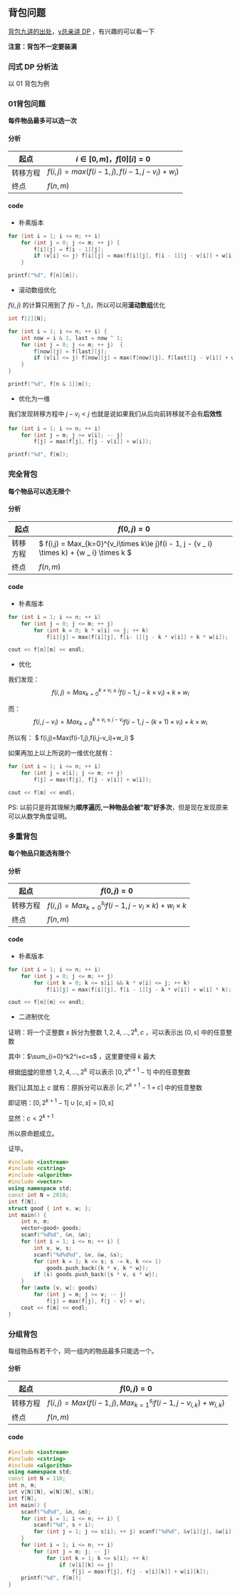 ## 背包问题

[背包九讲的出处](https://github.com/tianyicui/pack)，[y总亲讲 DP](https://www.bilibili.com/video/BV1qt411Z7nE?spm_id_from=333.999.0.0) ，有兴趣的可以看一下

**注意：背包不一定要装满**

### 闫式 DP 分析法

以 01 背包为例

### 01背包问题

**每件物品最多可以选一次**

#### 分析

| 起点     | $i\in [0,m]$，$f[0][i]=0$               |
| -------- | --------------------------------------- |
| 转移方程 | $f(i,j)=max(f(i-1,j),f(i-1,j-v_i)+w_i)$ |
| 终点     | $f(n,m)$                                |

#### code

* 朴素版本

```cpp
for (int i = 1; i <= n; ++ i)
    for (int j = 0; j <= m; ++ j) {
        f[i][j] = f[i - 1][j];
        if (v[i] <= j) f[i][j] = max(f[i][j], f[i - 1][j - v[i]] + w[i]);
    }

printf("%d", f[n][m]);
```

* 滚动数组优化

$f(i,j)$ 的计算只用到了 $f(i-1,j)$，所以可以用**滚动数组**优化

```cpp
int f[2][N];

for (int i = 1; i <= n; ++ i) {
    int now = i & 1, last = now ^ 1;
    for (int j = 0; j <= m; ++ j)  {
        f[now][j] = f[last][j];
        if (v[i] <= j) f[now][j] = max(f[now][j], f[last][j - v[i]] + w[i]);
    }
}

printf("%d", f[n & 1][m]);
```

* 优化为一维

我们发现转移方程中 $j-v_i<j$ 也就是说如果我们从后向前转移就不会有**后效性**

```cpp
for (int i = 1; i <= n; ++ i)
    for (int j = m; j >= v[i]; -- j)
        f[j] = max(f[j], f[j - v[i]] + w[i]);

printf("%d", f[m]);
```



### 完全背包

**每个物品可以选无限个**

#### 分析

| 起点     | $f(0,j)=0$                                                   |
| -------- | ------------------------------------------------------------ |
| 转移方程 | $ f(i,j) = Max_{k=0}^{v_i\times k\le j}f(i - 1, j - {v _ i} \times k) + {w _ i} \times k $ |
| 终点     | $f(n,m)$                                                     |

#### code

* 朴素版本

```cpp
for (int i = 1; i <= n; ++ i)
    for (int j = 0; j <= m; ++ j)
        for (int k = 0; k * v[i] <= j; ++ k)
            f[i][j] = max(f[i][j], f[i- 1][j - k * v[i]] + k * w[i]);

cout << f[n][m] << endl;
```

* 优化

我们发现：
$$
f(i,j)=Max_{k=0}^{k\times v_i\le j}f(i-1,j-k\times v_i)+k\times w_i
$$

而：
$$
f(i,j-v_i)=Max_{k=0}^{k\times v_i\le j-v_i}f(i-1,j-(k+1)\times v_i)+k\times w_i
$$

所以有：
$
f(i,j)=Max(f(i-1,j),f(i,j-v_i)+w_i)
$

如果再加上以上所说的一维优化就有：


```cpp
for (int i = 1; i <= n; ++ i)
    for (int j = v[i]; j <= m; ++ j)
        f[j] = max(f[j], f[j - v[i]] + w[i]);

cout << f[m] << endl;
```

PS: 以前只是将其理解为**顺序遍历,一种物品会被"取"好多次**，但是现在发现原来可以从数学角度证明。



### 多重背包

**每个物品只能选有限个**

#### 分析

| 起点     | $f(0,j)=0$                                               |
| -------- | -------------------------------------------------------- |
| 转移方程 | $f(i,j)=Max_{k=0}^{s_i}f(i-1,j-v_i\times k)+w_i\times k$ |
| 终点     | $f(n,m)$                                                 |

#### code

* 朴素版本

```cpp
for (int i = 1; i <= n; ++ i)
    for (int j = 0; j <= m; ++ j)
        for (int k = 0; k <= s[i] && k * v[i] <= j; ++ k)
            f[i][j] = max(f[i][j], f[i - 1][j - k * v[i]] + w[i] * k);

cout << f[n][m] << endl;
```

* 二进制优化

证明：将一个正整数 $s$ 拆分为整数 $1,2,4,...,2^k,c$ ，可以表示出 $[0,s]$ 中的任意整数

其中：$\sum_{i=0}^k2^i+c=s$ ，这里要使得 $k$ 最大

根据[倍增](https://oi-wiki.org/basic/binary-lifting/#2)的思想 $1,2,4,...,2^k$ 可以表示 $[0,2^{k+1}-1]$ 中的任意整数

我们让其加上 $c$ 就有：原拆分可以表示 $[c,2^{k+1}-1+c]$ 中的任意整数

即证明：$[0,2^{k+1}-1]\cup[c,s]=[0,s]$

显然：$c<2^{k+1}$

所以原命题成立。

证毕。

```cpp
#include <iostream>
#include <cstring>
#include <algorithm>
#include <vector>
using namespace std;
const int N = 2010;
int f[N];
struct good { int v, w; };
int main() {
    int n, m;
    vector<good> goods;
    scanf("%d%d", &n, &m);
    for (int i = 1; i <= n; ++ i) {
        int v, w, s;
        scanf("%d%d%d", &v, &w, &s);
        for (int k = 1; k <= s; s -= k, k <<= 1)
            goods.push_back({k * v, k * w});
        if (s) goods.push_back({s * v, s * w});
    }
    for (auto [v, w]: goods)
        for (int j = m; j >= v; -- j)
            f[j] = max(f[j], f[j - v] + w);
    cout << f[m] << endl;
}
```



### 分组背包

每组物品有若干个，同一组内的物品最多只能选一个。

#### 分析

| 起点     | $f(0,j)=0$                                                   |
| -------- | ------------------------------------------------------------ |
| 转移方程 | $f(i,j)=Max(f(i-1,j),Max_{k=1}^{s_i}f(i-1,j-v_{i,k})+w_{i,k})$ |
| 终点     | $f(n,m)$                                                     |

#### code

```cpp
#include <iostream>
#include <cstring>
#include <algorithm>
using namespace std;
const int N = 110;
int n, m;
int v[N][N], w[N][N], s[N];
int f[N];
int main() {
    scanf("%d%d", &n, &m);
    for (int i = 1; i <= n; ++ i) {
        scanf("%d", s + i);
        for (int j = 1; j <= s[i]; ++ j) scanf("%d%d", &v[i][j], &w[i][j]);
    }
    for (int i = 1; i <= n; ++ i)
        for (int j = m; j; -- j)
            for (int k = 1; k <= s[i]; ++ k)
                if (v[i][k] <= j)
                    f[j] = max(f[j], f[j - v[i][k]] + w[i][k]);
    printf("%d", f[m]);
}
```